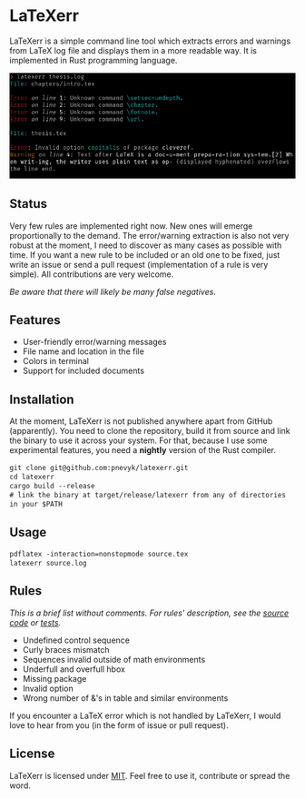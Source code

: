 # LaTeXerr

LaTeXerr is a simple command line tool which extracts errors and warnings from LaTeX log file and displays them in a
more readable way. It is implemented in Rust programming language.

![Example](screenshot.png)

## Status

Very few rules are implemented right now. New ones will emerge proportionally to the demand. The error/warning
extraction is also not very robust at the moment, I need to discover as many cases as possible with time. If you want a
new rule to be included or an old one to be fixed, just write an issue or send a pull request (implementation of a rule
is very simple). All contributions are very welcome.

*Be aware that there will likely be many false negatives.*

## Features

* User-friendly error/warning messages
* File name and location in the file
* Colors in terminal
* Support for included documents

## Installation

At the moment, LaTeXerr is not published anywhere apart from GitHub (apparently). You need to clone the repository,
build it from source and link the binary to use it across your system. For that, because I use some experimental
features, you need a **nightly** version of the Rust compiler.

```shell
git clone git@github.com:pnevyk/latexerr.git
cd latexerr
cargo build --release
# link the binary at target/release/latexerr from any of directories in your $PATH
```

## Usage

```shell
pdflatex -interaction=nonstopmode source.tex
latexerr source.log
```

## Rules

*This is a brief list without comments. For rules' description, see the [source
code](https://github.com/pnevyk/latexerr/blob/master/src/rules.rs) or
[tests](https://github.com/pnevyk/latexerr/tree/master/tests/).*

* Undefined control sequence
* Curly braces mismatch
* Sequences invalid outside of math environments
* Underfull and overfull hbox
* Missing package
* Invalid option
* Wrong number of &'s in table and similar environments

If you encounter a LaTeX error which is not handled by LaTeXerr, I would love to hear from you (in the form of issue or
pull request).

## License

LaTeXerr is licensed under [MIT](LICENSE). Feel free to use it, contribute or spread the word.
